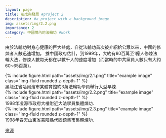 ```yaml
---
layout: page
title: 形成與發展 #project 2
description: #a project with a background image
img: assets/img/2.2.png
importance: 2
category: 中國境內的法輪功 #work
---
```


由於法輪功對身心健康的巨大益處，自從法輪功首次被介紹給公眾以來，中國的修煉者人數迅速增加。 據中國政府估計，到1999年，大約有80百萬至1億人修煉法輪大法，修煉人數每天都在以數千人的速度增加（而當時的中共黨員人數只有大約60~65百萬）。


<div class="row">
    <div class="col-sm mt-3 mt-md-0">
        {% include figure.html path="assets/img/2.1.png" title="example image" class="img-fluid rounded z-depth-1" %}
    </div>
</div>
<div class="caption">
    黑龍江省哈爾濱市某體育館約3萬法輪功學員舉行大型早煉.
</div>


 
<div class="row">
    <div class="col-sm mt-3 mt-md-0">
        {% include figure.html path="assets/img/2.2.png" title="example image" class="img-fluid rounded z-depth-1" %}
    </div>
</div>
<div class="caption">
    1998年凌源市政府大樓附近大法學員集體煉功.
</div>



<div class="row">
    <div class="col-sm mt-3 mt-md-0">
        {% include figure.html path="assets/img/2.3.png" title="example image" class="img-fluid rounded z-depth-1" %}
    </div>
</div>
<div class="caption">
    1998年春天山東省蒙陰縣代固鎮集市集體煉功.
</div>



[來源](http://photo.minghui.org/photo/selected-En/practice/2301012237461.html)




